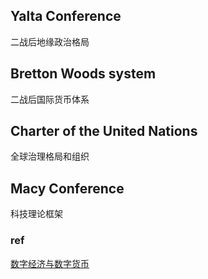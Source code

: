 ## Yalta Conference
二战后地缘政治格局
## Bretton Woods system
二战后国际货币体系
## Charter of the United Nations
全球治理格局和组织
## Macy Conference
科技理论框架   

### ref
[数字经济与数字货币](https://mp.weixin.qq.com/s?__biz=MzU0NTM5MTA4NA==&mid=2247486590&idx=2&sn=b933b21756484780ced50388f5d99709&chksm=fb6ce4fdcc1b6deb27a8e4fe931a85ccd978804a48df0b3f04e5eeed6e8185730943df5cc7df&mpshare=1&scene=1&srcid=1108yc0lvEgWkMkNENkfdPyQ&sharer_sharetime=1604891134203&sharer_shareid=fd4e089cccc9c87fc598f4e238b1687f&exportkey=AvrsEa%2Bs0NEcvycDuxwm%2FmE%3D&pass_ticket=zItRrtmz4L0lE1XdWeHnM6Jkm0XH20QXkix6eqw%2B2FtM%2Bs367O9vIueGeopLqZ6h&wx_header=0#rd)
